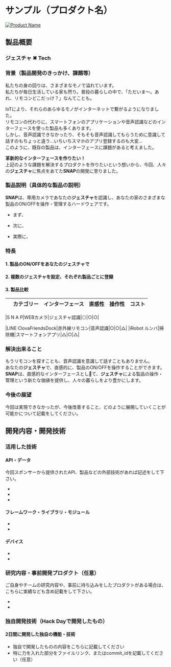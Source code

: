 # サンプル（プロダクト名）

[![Product Name](image.png)](https://www.youtube.com/watch?v=G5rULR53uMk)

## 製品概要
### **ジェスチャ** ✖ Tech

### 背景（製品開発のきっかけ、課題等）
私たちの身の回りは、さまざまなモノで溢れています。  
私たちが毎日生活している家も然り。普段の暮らしの中で、「ただいま〜。あれ、リモコンどこだっけ？」なんてことも。

IoTにより、それらのあらゆるモノがインターネットで繋がるようになりました。  
リモコンの代わりに、スマートフォンのアプリケーションや音声認識などのインターフェースを使った製品も多くあります。  
しかし、音声認識できなかったり、そもそも音声認識してもらうために意識して話すのもちょっと違う...いちいちスマホのアプリ登録するのも大変...  
このように、既存の製品は、インターフェースに課題があると考えました。

**革新的なインターフェースを作りたい！**  
上記のような課題を解決するプロダクトを作りたいという想いから、今回、人々の**ジェスチャ**に焦点をあてた**SNAP**の開発に至りました。

### 製品説明（具体的な製品の説明）
**SNAP**は、専用カメラであなたの**ジェスチャ**を認識し、あなたの家のさまざまな製品のON/OFFを操作・管理するハードウェアです。

- まず、

- 次に、

- 実際に、

### 特長

#### 1. 製品のON/OFFをあなたのジェスチャで

#### 2. 複数のジェスチャを設定、それぞれ製品ごとに登録

#### 3. 製品比較

||カテゴリー|インターフェース|直感性|操作性|コスト|
|  :-:  |  :-:  |  :-:  |  :-:  |  :-:  |  :-:  |

<html>
<tr bgcolor="#ffe4e1">
|S N A P|WEBカメラ|ジェスチャ認識|◎|○|○|
</tr>
</html>

|LINE ClovaFriendsDock|赤外線リモコン|音声認識|○|○|△|
|iRobot ルンバ|掃除機|スマートフォンアプリ|△|○|△|

### 解決出来ること
もうリモコンを探すことも、音声認識を意識して話すこともありません。  
あなたの**ジェスチャ**で、直感的に、製品のON/OFFを操作することができます。  
**SNAP**は、直感的なインターフェースとして、**ジェスチャ**による製品の操作・管理という新たな価値を提供し、人々の暮らしをより豊かにします。

### 今後の展望
今回は実現できなかったが、今後改善すること、どのように展開していくことが可能かについて記載をしてください。


## 開発内容・開発技術
### 活用した技術
#### API・データ
今回スポンサーから提供されたAPI、製品などの外部技術があれば記述をして下さい。

* 
* 
* 

#### フレームワーク・ライブラリ・モジュール
* 
* 

#### デバイス
* 
* 

### 研究内容・事前開発プロダクト（任意）
ご自身やチームの研究内容や、事前に持ち込みをしたプロダクトがある場合は、こちらに実績なども含め記載をして下さい。

* 
* 


### 独自開発技術（Hack Dayで開発したもの）
#### 2日間に開発した独自の機能・技術
* 独自で開発したものの内容をこちらに記載してください
* 特に力を入れた部分をファイルリンク、またはcommit_idを記載してください（任意）
